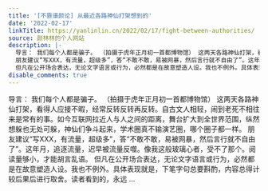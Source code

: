 ```yaml
---
title: '[不靠谱颜论] 从最近各路神仙打架想到的'
date: '2022-02-17'
linkTitle: https://yanlinlin.cn/2022/02/17/fight-between-authorities/
source: 颜林林的个人网站
description: |-
  导言： 我们每个人都是骗子。 （拍摄于虎年正月初一首都博物馆） 这两天各路神仙打架，看得人应接不暇，经常反转反转再反转。自古文人相轻，闹到老死不相往来是常有的事。如今互联网拉近人与人之间的距离，舞台扩大到全世界范围，纵然想躲也无处可躲，神仙们争斗起来，学术圈真不输演艺圈，哪个圈子都一样。
  朋友建议“写XXX，有流量，超级多”，答“不敢不敢，易被网暴，然后言行就不自由了”。这年月，追逐流量，迟早被流量反噬。像我这般玻璃心者，受不了那个。阅读量够小，才能胡言乱语。
  但凡在公开场合表达，无论文字语言或行为，必然都是在故意塑造人设。我也不例外。具体表现就是，下笔字句总要斟酌，内容总得计较后果后进行取舍。读者看到的，永远 ...
disable_comments: true
---
```

导言： 我们每个人都是骗子。 （拍摄于虎年正月初一首都博物馆） 这两天各路神仙打架，看得人应接不暇，经常反转反转再反转。自古文人相轻，闹到老死不相往来是常有的事。如今互联网拉近人与人之间的距离，舞台扩大到全世界范围，纵然想躲也无处可躲，神仙们争斗起来，学术圈真不输演艺圈，哪个圈子都一样。
朋友建议“写XXX，有流量，超级多”，答“不敢不敢，易被网暴，然后言行就不自由了”。这年月，追逐流量，迟早被流量反噬。像我这般玻璃心者，受不了那个。阅读量够小，才能胡言乱语。
但凡在公开场合表达，无论文字语言或行为，必然都是在故意塑造人设。我也不例外。具体表现就是，下笔字句总要斟酌，内容总得计较后果后进行取舍。读者看到的，永远 ...
